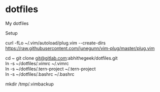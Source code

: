 # dotfiles

My dotfiles  
  
Setup  

curl -fLo ~/.vim/autoload/plug.vim --create-dirs https://raw.githubusercontent.com/junegunn/vim-plug/master/plug.vim  
  
cd ~
git clone git@gitlab.com:abhithegeek/dotfiles.git  
ln -s ~/dotfiles/.vimrc ~/.vimrc  
ln -s ~/dotfiles/.tern-project ~/.tern-project  
ln -s ~/dotfiles/.bashrc ~/.bashrc  

mkdir /tmp/.vimbackup
